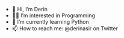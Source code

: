 - 👋 Hi, I’m Derin
- 👨‍💻 I’m interested in Programming
- 🌱 I’m currently learning Python
- 📫 How to reach me: @derinasir on Twitter

<!---
derinasir/derinasir is a ✨ special ✨ repository because its `README.md` (this file) appears on your GitHub profile.
You can click the Preview link to take a look at your changes.
--->
